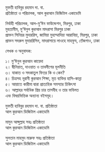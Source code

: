 
মুফতী হাবিবুর রহমান দা. বা. <br/>
প্রতিষ্ঠাতা ও পরিচালক, আল কুরআন ডিজিটাল একাডেমি 

নির্বাহী পরিচালক, আল-মু‘ঈন ফাউন্ডেশন, মিরপুর, ঢাকা <br/>
মুহতামীম, মু‘ঈনুল কুরআন মাদরাসা মিরপুর ঢাকা <br/>
প্রাক্তন সিনিয়র মুদাররিস, জামিয়া মুহাম্মাদিয়া আরাবিয়া, মিরপুর, ঢাকা <br/>
প্রাক্তন সদরুল মুদাররিসিন, মাদরাসায়ে লাওহে মাহফুয, তেঁজগাও, ঢাকা <br/>

লেখক ও অনুবাদক:

১। মু‘ঈনুল কুরআন কায়েদা <br/>
২। দ্বীনিয়াত, দাওয়াত ও তাবলীগের মূলনীতি <br/>
৩। যাকাত ও সদকাতুল ফিতর কি ও কেন? <br/>
৪। চিত্রসহ নূরানী কুরআন শিক্ষা, মৃত ব্যক্তির হাসি-কান্না <br/>
৫। আয়াতে কারীমা দ্বারা প্রাত্যহিক সমস্যার চিকিৎসা <br/>
৬। আল্লাহর সর্বাধিক প্রিয় চার তাসবীহ ও তার ফযিলত <br/>
এবং বিষয়ভিত্তিক অন্যান্য বইসমূহ।


মুফতী হাবিবুর রহমান দা. বা.
প্রতিষ্ঠাতা <br/>
আল কুরআন ডিজিটাল একাডেমি

মামুন আব্দুল্লাহ
সহঃ প্রতিষ্ঠাতা<br/>
আল কুরআন ডিজিটাল একাডেমি

সুলতান মাহমুদ মারুফ
সহঃ প্রতিষ্ঠাতা<br/>
আল কুরআন ডিজিটাল একাডেমি
